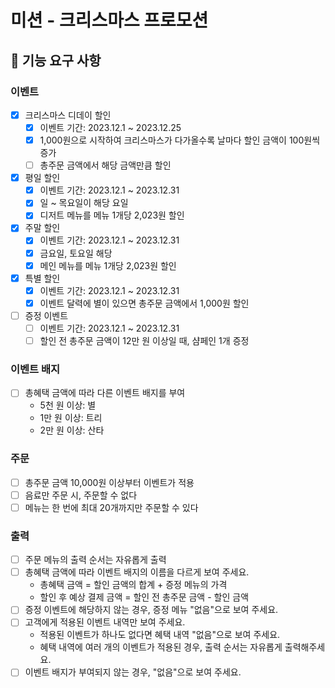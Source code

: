 # 미션 - 크리스마스 프로모션

## 🚀 기능 요구 사항

### 이벤트
- [x] 크리스마스 디데이 할인
    - [x] 이벤트 기간: 2023.12.1 ~ 2023.12.25
    - [x] 1,000원으로 시작하여 크리스마스가 다가올수록 날마다 할인 금액이 100원씩 증가
    - [ ] 총주문 금액에서 해당 금액만큼 할인
- [x] 평일 할인
    - [x] 이벤트 기간: 2023.12.1 ~ 2023.12.31
    - [x] 일 ~ 목요일이 해당 요일
    - [x] 디저트 메뉴를 메뉴 1개당 2,023원 할인
- [x] 주말 할인
    - [x] 이벤트 기간: 2023.12.1 ~ 2023.12.31
    - [x] 금요일, 토요일 해당
    - [x] 메인 메뉴를 메뉴 1개당 2,023원 할인
- [x] 특별 할인
    - [x] 이벤트 기간: 2023.12.1 ~ 2023.12.31
    - [x] 이벤트 달력에 별이 있으면 총주문 금액에서 1,000원 할인
- [ ] 증정 이벤트
    - [ ] 이벤트 기간: 2023.12.1 ~ 2023.12.31
    - [ ] 할인 전 총주문 금액이 12만 원 이상일 때, 샴페인 1개 증정

### 이벤트 배지
- [ ] 총혜택 금액에 따라 다른 이벤트 배지를 부여
    - 5천 원 이상: 별
    - 1만 원 이상: 트리
    - 2만 원 이상: 산타

### 주문
- [ ] 총주문 금액 10,000원 이상부터 이벤트가 적용
- [ ] 음료만 주문 시, 주문할 수 없다
- [ ] 메뉴는 한 번에 최대 20개까지만 주문할 수 있다

### 출력
- [ ] 주문 메뉴의 출력 순서는 자유롭게 출력
- [ ] 총혜택 금액에 따라 이벤트 배지의 이름을 다르게 보여 주세요.
    - 총혜택 금액 = 할인 금액의 합계 + 증정 메뉴의 가격
    - 할인 후 예상 결제 금액 = 할인 전 총주문 금액 - 할인 금액
- [ ] 증정 이벤트에 해당하지 않는 경우, 증정 메뉴 "없음"으로 보여 주세요.
- [ ] 고객에게 적용된 이벤트 내역만 보여 주세요.
    - 적용된 이벤트가 하나도 없다면 혜택 내역 "없음"으로 보여 주세요.
    - 혜택 내역에 여러 개의 이벤트가 적용된 경우, 출력 순서는 자유롭게 출력해주세요.
- [ ] 이벤트 배지가 부여되지 않는 경우, "없음"으로 보여 주세요.
